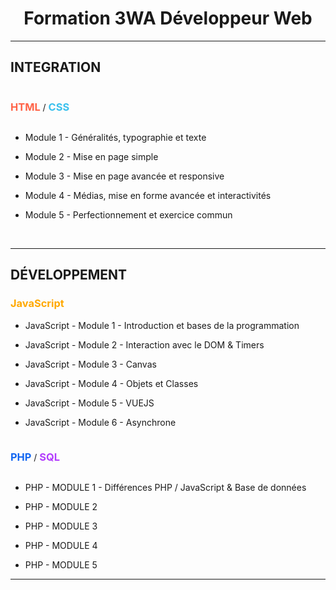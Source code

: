 <h1 align="center">Formation 3WA Développeur Web</h1>

---

<h2>INTEGRATION</h2>

<h3 style="display: inline-block; color:tomato">HTML</h3> / <h3 style="display: inline-block; color:#39C0ED">CSS</h3>

- Module 1 - Généralités, typographie et texte

- Module 2 - Mise en page simple

- Module 3 - Mise en page avancée et responsive

- Module 4 - Médias, mise en forme avancée et interactivités

- Module 5 - Perfectionnement et exercice commun

&nbsp;

---

<h2 style="text-transform: uppercase">Développement</h2>

<h3 style="color:#FFA900">JavaScript</h3>


- JavaScript - Module 1 - Introduction et bases de la programmation

- JavaScript - Module 2 - Interaction avec le DOM & Timers

- JavaScript - Module 3 - Canvas

- JavaScript - Module 4 - Objets et Classes

- JavaScript - Module 5 - VUEJS

- JavaScript - Module 6 - Asynchrone

<h3 style="display: inline-block; color:#1266F1">PHP</h3> / <h3 style="display: inline-block; color:#B23CFD">SQL</h3>

- PHP - MODULE 1 - Différences PHP / JavaScript & Base de données

- PHP - MODULE 2

- PHP - MODULE 3

- PHP - MODULE 4

- PHP - MODULE 5

---
